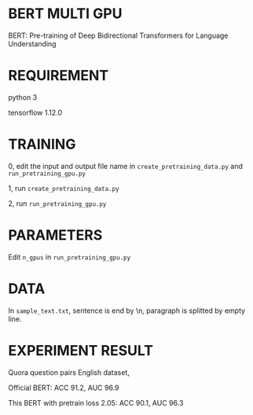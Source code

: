 # BERT MULTI GPU

BERT: Pre-training of Deep Bidirectional Transformers for Language Understanding

# REQUIREMENT

python 3

tensorflow 1.12.0

# TRAINING

0, edit the input and output file name in `create_pretraining_data.py` and `run_pretraining_gpu.py`

1, run `create_pretraining_data.py`

2, run `run_pretraining_gpu.py`

# PARAMETERS

Edit `n_gpus` in `run_pretraining_gpu.py`

# DATA

In `sample_text.txt`, sentence is end by \n, paragraph is splitted by empty line.

# EXPERIMENT RESULT

Quora question pairs English dataset,

Official BERT: ACC 91.2, AUC 96.9

This BERT with pretrain loss 2.05: ACC 90.1, AUC 96.3
